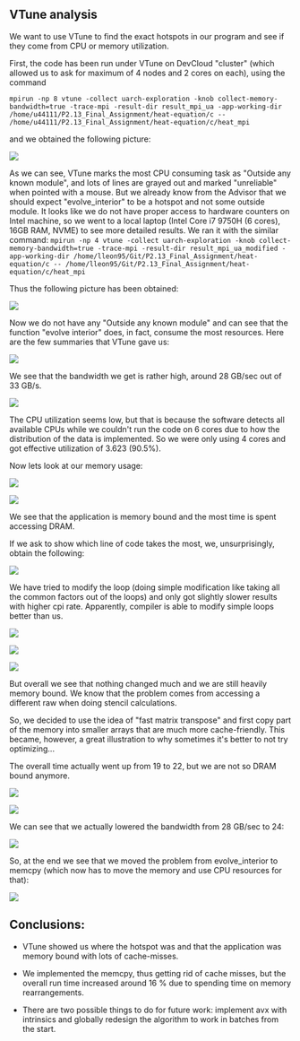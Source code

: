 ## VTune analysis

We want to use VTune to find the exact hotspots in our program and see if they come from CPU or memory utilization.

First, the code has been run under VTune on DevCloud "cluster" (which allowed us to ask for maximum of 4 nodes and 2 cores on each), using the command 

`mpirun -np 8 vtune -collect uarch-exploration -knob collect-memory-bandwidth=true -trace-mpi -result-dir result_mpi_ua -app-working-dir /home/u44111/P2.13_Final_Assignment/heat-equation/c -- /home/u44111/P2.13_Final_Assignment/heat-equation/c/heat_mpi`

 and we obtained the following picture:  

![](./img/vtune/old/new_core.c_ua1.png) 

As we can see, VTune marks the most CPU consuming task as "Outside any known module", and lots of lines are grayed out and marked "unreliable" when pointed with a mouse. But we already know from the Advisor that we should expect "evolve_interior" to be a hotspot and not some outside module. It looks like we do not have proper access to hardware counters on Intel machine, so we went to a local laptop (Intel Core i7 9750H (6 cores), 16GB RAM, NVME) to see more detailed results. We ran it with the similar command: `mpirun -np 4 vtune -collect uarch-exploration -knob collect-memory-bandwidth=true -trace-mpi -result-dir result_mpi_ua_modified -app-working-dir /home/lleon95/Git/P2.13_Final_Assignment/heat-equation/c -- /home/lleon95/Git/P2.13_Final_Assignment/heat-equation/c/heat_mpi`

Thus the following picture has been obtained:

![](./img/vtune/original_bottomup_uarc.png)

Now we do not have any "Outside any known module" and can see that the function "evolve interior" does, in fact, consume the most resources. Here are the few summaries that VTune gave us:

![](img/vtune/original_memory_summary.png)

We see that the bandwidth we get is rather high, around 28 GB/sec out of 33 GB/s.

![](img/vtune/original_summary_the.png)

The CPU utilization seems low, but that is because the software detects all available CPUs while we couldn't run the code on 6 cores due to how the distribution of the data is implemented. So we were only using 4 cores and got effective utilization of 3.623 (90.5%).



Now lets look at our memory usage:

![](img/vtune/original_memory_bottomup.png)

![](img/vtune/original_summary_uarch.png)

We see that the application is memory bound and the most time is spent accessing DRAM.

If we ask to show which line of code takes the most, we, unsurprisingly, obtain the following:

![](img/vtune/original_memory_code.png)

We have tried to modify the loop (doing simple modification like taking all the common factors out of the loops) and only got slightly slower results with higher cpi rate. Apparently, compiler is able to modify simple loops better than us. 

![](img/vtune/modified_bottomup_uarch.png)



![](img/vtune/modified_memory_summary.png)

![](img/vtune/modified_summary_the.png)

But overall we see that nothing changed much and we are still heavily memory bound. We know that the problem comes from accessing a different raw when doing stencil calculations.

So, we decided to use the idea of "fast matrix transpose" and first copy part of the memory into smaller arrays that are much more cache-friendly. This became, however, a great illustration to why sometimes it's better to not try optimizing...

The overall time actually went up from 19 to 22, but we are not so DRAM bound anymore.

![](img/vtune/modified_2_bottomup_memory.png)



![](img/vtune/modified_2_summary_uarch.png)

We can see that we actually lowered the bandwidth from 28 GB/sec to 24:

![](img/vtune/modified_2_summary_memory.png)

So, at the end we see that we moved the problem from  evolve_interior to memcpy (which now has to move the memory and use CPU resources for that):

![](img/vtune/modified_2_bottomup_uarch.png)



## Conclusions:

- VTune showed us where the hotspot was and that the application was memory bound with lots of cache-misses. 

- We implemented the memcpy, thus getting rid of cache misses, but the overall run time increased around 16 % due to spending time on memory rearrangements. 

- There are two possible things to do for future work: implement avx with intrinsics and globally redesign the algorithm to work in batches from the start.   








